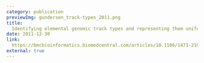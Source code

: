 ```yaml
---
category: publication
previewImg: gundersen_track-types_2011.png
title: 
  Identifying elemental genomic track types and representing them uniformly
date: 2011-12-30
link: 
  https://bmcbioinformatics.biomedcentral.com/articles/10.1186/1471-2105-12-494
external: true
---
```

